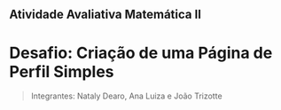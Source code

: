 ## Atividade Avaliativa Matemática II
# Desafio: Criação de uma Página de Perfil Simples

> Integrantes: Nataly Dearo, Ana Luiza e João Trizotte
